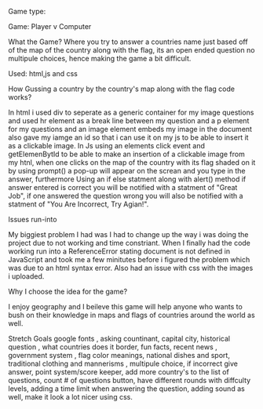 Game type:

Game:
Player v Computer 

What the Game?
Where you try to answer a countries name just based off of the map of the country along with the flag, its an open ended question no multipule choices, hence making the game a bit difficult.  

Used:
html,js and css 

How Gussing a country by the country's map along with the flag code works?

In html i used div to seperate as a generic container for my image questions and used hr element as a break line between my question and a p element for my questions and an image element embeds my image in the document also gave my iamge an id so that i can use it on my js to be able to insert it as a clickable image. 
In Js using an elements click event and getElemenBytId to be able to make an insertion of a clickable image from my htnl, when one clicks on the map of the country with its flag shaded on it by using prompt() a pop-up will appear on the screan and you type in the answer, furthermore Using an if else statment along with alert() method if answer entered is correct you will be notified with a statment of "Great Job", if one answered the question wrong you will also be notified with a statment of "You Are Incorrect, Try Agian!".

Issues run-into 

My biggiest problem I had was I had to change up the way i was doing the project due to not working and time constriant. When I finally had the code working run into a ReferenceError stating document is not defined in JavaScript and took me a few minitutes before i figured the problem which was due to an html syntax error. Also had an issue with css with the images i uploaded. 

Why I choose the idea for the game? 

I enjoy geography and I beileve this game will help anyone who wants to bush on their knowledge in maps and flags of countries around the world as well. 



Stretch Goals
google fonts , asking countinant, capital city, historical question , what countries does it border, fun facts, recent news , government system , flag color meanings, national dishes and sport, traditional clothing and mannerisms , multipule choice, if incorrect give answer, point system/score keeper, add more country's to the list of questions, count # of questions button, have different rounds with diffculty levels, adding a time limit when answering the question, adding sound as well, make it look a lot nicer using css. 

